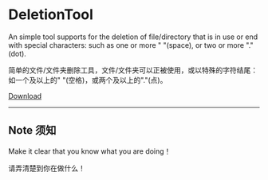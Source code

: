 # DeletionTool
An simple tool supports for the deletion of file/directory that is in use or end with special characters: such as one or more " "(space), or two or more "."(dot).

简单的文件/文件夹删除工具，文件/文件夹可以正被使用，或以特殊的字符结尾：如一个及以上的" "(空格)，或两个及以上的"."(点)。

[Download](https://github.com/differentrain/DeletionTool/raw/master/release/DeletionTool.zip)

* * *
## Note 须知

Make it clear that you know what you are doing！

请弄清楚到你在做什么！
